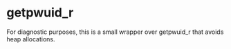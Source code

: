 getpwuid_r
===

For diagnostic purposes, this is a small wrapper over getpwuid_r that avoids
heap allocations.

